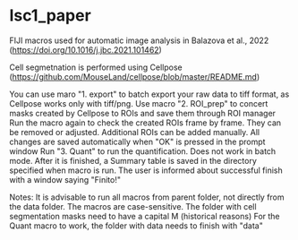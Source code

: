 # Isc1_paper
FIJI macros used for automatic image analysis in Balazova et al., 2022 (https://doi.org/10.1016/j.jbc.2021.101462)

Cell segmetnation is performed using Cellpose (https://github.com/MouseLand/cellpose/blob/master/README.md)

You can use maro "1. export" to batch export your raw data to tiff format, as Cellpose works only with tiff/png.
Use macro "2. ROI_prep" to concert masks created by Cellpose to ROIs and save them through ROI manager
Run the macro again to check the created ROIs frame by frame. They can be removed or adjusted. Additional ROIs can be added manually. All changes are saved automatically when "OK" is pressed in the prompt window
Run "3. Quant" to run the quantification. Does not work in batch mode. After it is finished, a Summary table is saved in the directory specified when macro is run. The user is informed about successful finish with a window saying "Finito!"

Notes:
It is advisable to run all macros from parent folder, not directly from the data folder.
The macros are case-sensitive. The folder with cell segmentation masks need to have a capital M (historical reasons)
For the Quant macro to work, the folder with data needs to finish with "data"
